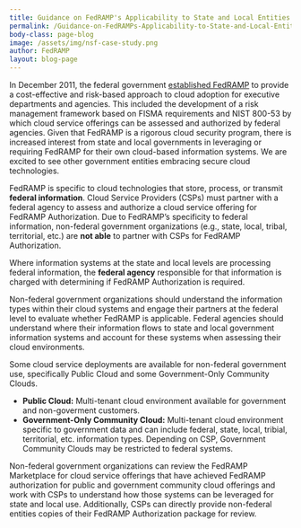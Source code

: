```yaml
---
title: Guidance on FedRAMP's Applicability to State and Local Entities
permalink: /Guidance-on-FedRAMPs-Applicability-to-State-and-Local-Entities/
body-class: page-blog
image: /assets/img/nsf-case-study.png
author: FedRAMP
layout: blog-page
---
```

<p>In December 2011, the federal government <a href="{{site.baseurl}}/assets/resources/documents/FedRAMP_Policy_Memo.pdf">established FedRAMP</a> to provide a cost-effective and risk-based approach to cloud adoption for executive departments and agencies. This included the development of a risk management framework based on FISMA requirements and NIST 800-53 by which cloud service offerings can be assessed and authorized by federal agencies. Given that FedRAMP is a rigorous cloud security program, there is increased interest from state and local governments in leveraging or requiring FedRAMP for their own cloud-based information systems. We are excited to see other government entities embracing secure cloud technologies.</p> 

FedRAMP is specific to cloud technologies that store, process, or transmit **federal information**. Cloud Service Providers (CSPs) must partner with a federal agency to assess and authorize a cloud service offering for FedRAMP Authorization. Due to FedRAMP’s specificity to federal information, non-federal government organizations (e.g., state, local, tribal, territorial, etc.) are **not able** to partner with CSPs for FedRAMP Authorization.

Where information systems at the state and local levels are processing federal information, the **federal agency** responsible for that information is charged with determining if FedRAMP Authorization is required.

<p>Non-federal government organizations should understand the information types within their cloud systems and engage their partners at the federal level to evaluate whether FedRAMP is applicable. Federal agencies should understand where their information flows to state and local government information systems and account for these systems when assessing their cloud environments.</p>

<p> Some cloud service deployments are available for non-federal government use, specifically Public Cloud and some Government-Only Community Clouds.</p>

* **Public Cloud:** Multi-tenant cloud environment available for government and non-goverment customers. 
* **Government-Only Community Cloud:** Multi-tenant cloud environment specific to government data and can include federal, state, local, tribial, territorial, etc. information types. Depending on CSP, Government Community Clouds may be restricted to federal systems. 

Non-federal government organizations can review the FedRAMP Marketplace for cloud service offerings that have achieved FedRAMP authorization for public and government community cloud offerings and work with CSPs to understand how those systems can be leveraged for state and local use. Additionally, CSPs can directly provide non-federal entities copies of their FedRAMP Authorization package for review. 
